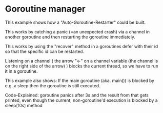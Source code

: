# Goroutine manager

This example shows how a "Auto-Goroutine-Restarter" could be built.

This works by catching a panic (=an unexpected crash) via a channel in another goroutine and then restarting the goroutine immediately.

This works by using the "recover" method in a goroutines defer with their id so that the specific id can be restarted.

Listening on a channel ( the arrow "<-" on a channel variable (the channel is on the right side of the arrow) ) blocks the current thread, so we have to run it in a goroutine.

This example also shows: If the main goroutine (aka. main()) is blocked by e.g. a sleep then the goroutine is still executed.  

Code-Explained: goroutine panics after 3s and the result from that gets printed, even though the current, non-goroutine'd execution is blocked by a sleep(10s) method

